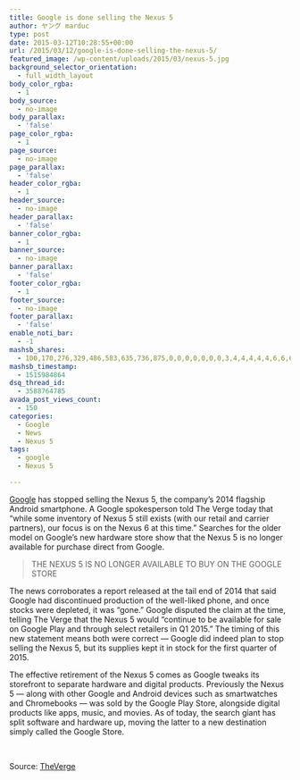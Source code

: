 ```yaml
---
title: Google is done selling the Nexus 5
author: ヤング marduc
type: post
date: 2015-03-12T10:28:55+00:00
url: /2015/03/12/google-is-done-selling-the-nexus-5/
featured_image: /wp-content/uploads/2015/03/nexus-5.jpg
background_selector_orientation:
  - full_width_layout
body_color_rgba:
  - 1
body_source:
  - no-image
body_parallax:
  - 'false'
page_color_rgba:
  - 1
page_source:
  - no-image
page_parallax:
  - 'false'
header_color_rgba:
  - 1
header_source:
  - no-image
header_parallax:
  - 'false'
banner_color_rgba:
  - 1
banner_source:
  - no-image
banner_parallax:
  - 'false'
footer_color_rgba:
  - 1
footer_source:
  - no-image
footer_parallax:
  - 'false'
enable_noti_bar:
  - -1
mashsb_shares:
  - 100,170,276,329,486,583,635,736,875,0,0,0,0,0,0,0,3,4,4,4,4,4,6,6,6,6,6,6,6,6,6,6,6
mashsb_timestamp:
  - 1515984864
dsq_thread_id:
  - 3588764785
avada_post_views_count:
  - 150
categories:
  - Google
  - News
  - Nexus 5
tags:
  - google
  - Nexus 5

---
```

<a href="http://localhost/category/google/" target="_blank">Google</a> has stopped selling the Nexus 5, the company&#8217;s 2014 flagship Android smartphone. A Google spokesperson told The Verge today that &#8220;while some inventory of Nexus 5 still exists (with our retail and carrier partners), our focus is on the Nexus 6 at this time.<!--more-->&#8221; Searches for the older model on Google&#8217;s new hardware store show that the Nexus 5 is no longer available for purchase direct from Google.

> THE NEXUS 5 IS NO LONGER AVAILABLE TO BUY ON THE GOOGLE STORE

The news corroborates a report released at the tail end of 2014 that said Google had discontinued production of the well-liked phone, and once stocks were depleted, it was &#8220;gone.&#8221; Google disputed the claim at the time, telling The Verge that the Nexus 5 would &#8220;continue to be available for sale on Google Play and through select retailers in Q1 2015.&#8221; The timing of this new statement means both were correct — Google did indeed plan to stop selling the Nexus 5, but its supplies kept it in stock for the first quarter of 2015.

The effective retirement of the Nexus 5 comes as Google tweaks its storefront to separate hardware and digital products. Previously the Nexus 5 — along with other Google and Android devices such as smartwatches and Chromebooks — was sold by the Google Play Store, alongside digital products like apps, music, and movies. As of today, the search giant has split software and hardware up, moving the latter to a new destination simply called the Google Store.

&nbsp;

Source: <a href="http://www.theverge.com/2015/3/12/8198535/google-nexus-5-stop-sales" target="_blank">TheVerge</a>